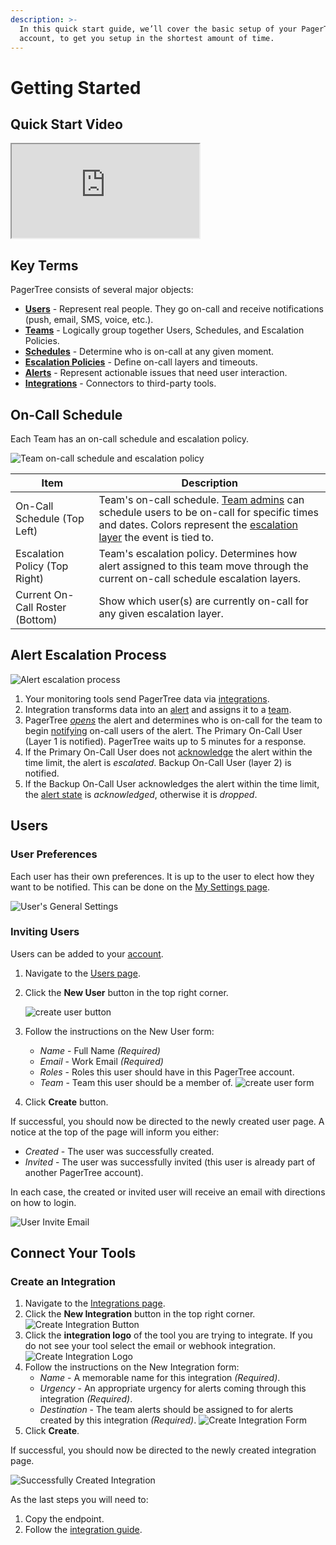```yaml
---
description: >-
  In this quick start guide, we’ll cover the basic setup of your PagerTree
  account, to get you setup in the shortest amount of time.
---
```


# Getting Started

## Quick Start Video

<iframe src="https://www.youtube-nocookie.com/embed/ffQJHPfRDhY" title="PagerTree Quick Start Video (v4)" class="rds-video"></iframe>

## Key Terms

PagerTree consists of several major objects:

* [**Users**](users.md) - Represent real people. They go on-call and receive notifications (push, email, SMS, voice, etc.).
* [**Teams**](teams.md) - Logically group together Users, Schedules, and Escalation Policies.
* [**Schedules**](schedules.md) - Determine who is on-call at any given moment.
* [**Escalation Policies**](escalation-policies.md) - Define on-call layers and timeouts.
* [**Alerts**](alerts.md) - Represent actionable issues that need user interaction.
* [**Integrations**](integrations.md) - Connectors to third-party tools.

## On-Call Schedule

Each Team has an on-call schedule and escalation policy.

![Team on-call schedule and escalation policy](.gitbook/assets/team-on-call-schedule-and-escalation-policy.png)

| Item                            | Description                                                                                                                                                                                                                        |
| ------------------------------- | ---------------------------------------------------------------------------------------------------------------------------------------------------------------------------------------------------------------------------------- |
| On-Call Schedule (Top Left)     | Team's on-call schedule. [Team admins](teams.md#team-roles) can schedule users to be on-call for specific times and dates. Colors represent the [escalation layer](escalation-policies.md#escalation-layers) the event is tied to. |
| Escalation Policy (Top Right)   | Team's escalation policy. Determines how alert assigned to this team move through the current on-call schedule escalation layers.                                                                                                  |
| Current On-Call Roster (Bottom) | Show which user(s) are currently on-call for any given escalation layer.                                                                                                                                                           |

## Alert Escalation Process

![Alert escalation process](.gitbook/assets/alert-escalation-process.png)

1. Your monitoring tools send PagerTree data via [integrations](integrations.md).
2. Integration transforms data into an [alert](alerts.md) and assigns it to a [team](teams.md).
3. PagerTree [_opens_](alerts.md#alert-states) the alert and determines who is on-call for the team to begin [notifying](notifications.md) on-call users of the alert. The Primary On-Call User (Layer 1 is notified). PagerTree waits up to 5 minutes for a response.
4. If the Primary On-Call User does not [acknowledge](alerts.md#acknowledge) the alert within the time limit, the alert is _escalated_. Backup On-Call User (layer 2) is notified.
5. If the Backup On-Call User acknowledges the alert within the time limit, the [alert state](alerts.md#alert-states) is _acknowledged_, otherwise it is _dropped_.

## Users

### User Preferences

Each user has their own preferences. It is up to the user to elect how they want to be notified. This can be done on the [My Settings page](https://app.pagertree.com/user/settings).

![User's General Settings](.gitbook/assets/user-general-settings.png)

### Inviting Users

Users can be added to your [account](architecture-guide.md).

1. Navigate to the [Users page](https://app.pagertree.com/users).
2.  Click the **New User** button in the top right corner.

    ![create user button](.gitbook/assets/create-user-button.png)
3. Follow the instructions on the New User form:
   * _Name_ - Full Name _(Required)_
   * _Email_ - Work Email _(Required)_
   * _Roles_ - Roles this user should have in this PagerTree account.
   *   _Team_ - Team this user should be a member of.
    ![create user form](.gitbook/assets/create-user-form.png)
4. Click **Create** button.

If successful, you should now be directed to the newly created user page. A notice at the top of the page will inform you either:

* _Created_ - The user was successfully created.
* _Invited_ - The user was successfully invited (this user is already part of another PagerTree account).

In each case, the created or invited user will receive an email with directions on how to login.

![User Invite Email](.gitbook/assets/create-user-invite-email.png)

## Connect Your Tools

### Create an Integration

1. Navigate to the [Integrations page](https://app.pagertree.com/integrations).
2.  Click the **New Integration** button in the top right corner.
    ![Create Integration Button](.gitbook/assets/create-integration-button.png)
3.  Click the **integration logo** of the tool you are trying to integrate. If you do not see your tool select the email or webhook integration.
    ![Create Integration Logo](.gitbook/assets/create-integration-logo.png)
4. Follow the instructions on the New Integration form:
   * _Name_ - A memorable name for this integration _(Required)_.
   * _Urgency_ - An appropriate urgency for alerts coming through this integration _(Required)_.
   * _Destination_ - The team alerts should be assigned to for alerts created by this integration _(Required)_.
       ![Create Integration Form](.gitbook/assets/create-integration-form.png)
5. Click **Create**.

If successful, you should now be directed to the newly created integration page.

![Successfully Created Integration](.gitbook/assets/create-integration.png)

As the last steps you will need to:

1. Copy the endpoint.
2. Follow the [integration guide](/docs/integration-guides/introduction.md).
